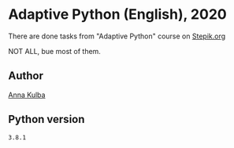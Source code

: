 ﻿# Adaptive Python (English), 2020

There are done tasks from "Adaptive Python" course on [Stepik.org](https://stepik.org/course/568)

NOT ALL, bue most of them.

## Author

[Anna Kulba](https://github.com/HannaKulba)

## Python version
```
3.8.1
```




